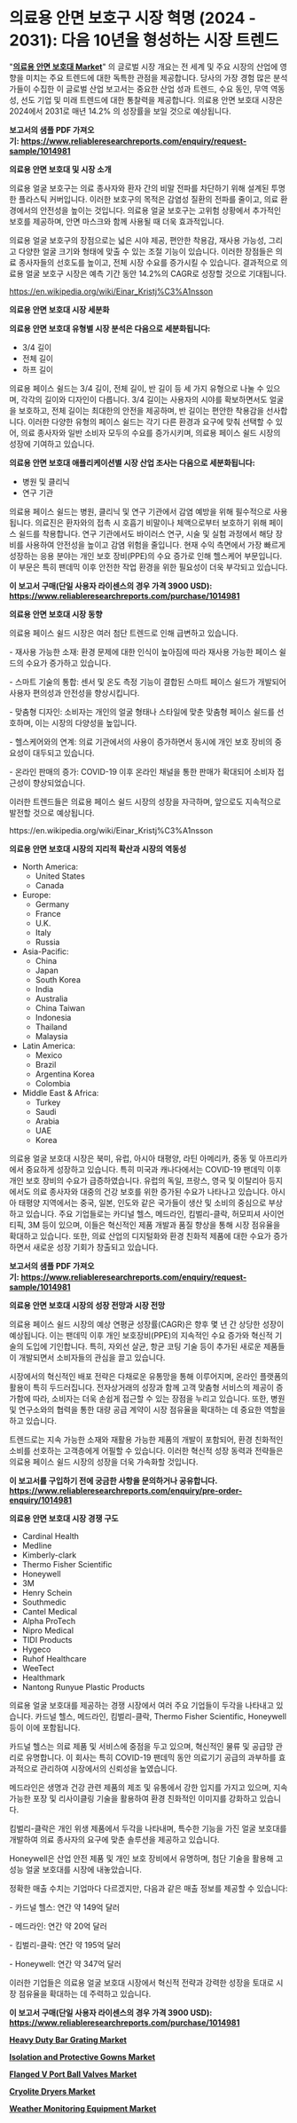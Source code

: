 <p><h1>의료용 안면 보호구 시장 혁명 (2024 - 2031): 다음 10년을 형성하는 시장 트렌드</h1></p><p>"<strong><a href="https://www.reliableresearchreports.com/medical-face-shields-r1014981?utm_campaign=105&utm_medium=7&utm_source=Github&utm_content=ia&utm_term=21102024&utm_id=medical-face-shields">의료용 안면 보호대 Market</a></strong>" 의 글로벌 시장 개요는 전 세계 및 주요 시장의 산업에 영향을 미치는 주요 트렌드에 대한 독특한 관점을 제공합니다. 당사의 가장 경험 많은 분석가들이 수집한 이 글로벌 산업 보고서는 중요한 산업 성과 트렌드, 수요 동인, 무역 역동성, 선도 기업 및 미래 트렌드에 대한 통찰력을 제공합니다. 의료용 안면 보호대 시장은 2024에서 2031로 매년 14.2% 의 성장률을 보일 것으로 예상됩니다.</p>
<p><strong>보고서의 샘플 PDF 가져오기:&nbsp;<a href="https://www.reliableresearchreports.com/enquiry/request-sample/1014981?utm_campaign=105&utm_medium=7&utm_source=Github&utm_content=ia&utm_term=21102024&utm_id=medical-face-shields">https://www.reliableresearchreports.com/enquiry/request-sample/1014981</a></strong></p>
<p><strong>의료용 안면 보호대 및 시장 소개</strong></p>
<p><p>의료용 얼굴 보호구는 의료 종사자와 환자 간의 비말 전파를 차단하기 위해 설계된 투명한 플라스틱 커버입니다. 이러한 보호구의 목적은 감염성 질환의 전파를 줄이고, 의료 환경에서의 안전성을 높이는 것입니다. 의료용 얼굴 보호구는 고위험 상황에서 추가적인 보호를 제공하며, 안면 마스크와 함께 사용될 때 더욱 효과적입니다. </p><p>의료용 얼굴 보호구의 장점으로는 넓은 시야 제공, 편안한 착용감, 재사용 가능성, 그리고 다양한 얼굴 크기와 형태에 맞출 수 있는 조절 기능이 있습니다. 이러한 장점들은 의료 종사자들의 선호도를 높이고, 전체 시장 수요를 증가시킬 수 있습니다. 결과적으로 의료용 얼굴 보호구 시장은 예측 기간 동안 14.2%의 CAGR로 성장할 것으로 기대됩니다.</p></p>
<p><a href="https://en.wikipedia.org/wiki/Einar_Kristj%C3%A1nsson?utm_campaign=105&utm_medium=7&utm_source=Github&utm_content=ia&utm_term=21102024&utm_id=medical-face-shields">https://en.wikipedia.org/wiki/Einar_Kristj%C3%A1nsson</a></p>
<p><strong>의료용 안면 보호대 시장 세분화</strong></p>
<p><strong>의료용 안면 보호대 유형별 시장 분석은 다음으로 세분화됩니다:</strong></p>
<p><ul><li>3/4 길이</li><li>전체 길이</li><li>하프 길이</li></ul></p>
<p><p>의료용 페이스 쉴드는 3/4 길이, 전체 길이, 반 길이 등 세 가지 유형으로 나눌 수 있으며, 각각의 길이와 디자인이 다릅니다. 3/4 길이는 사용자의 시야를 확보하면서도 얼굴을 보호하고, 전체 길이는 최대한의 안전을 제공하며, 반 길이는 편안한 착용감을 선사합니다. 이러한 다양한 유형의 페이스 쉴드는 각기 다른 환경과 요구에 맞춰 선택할 수 있어, 의료 종사자와 일반 소비자 모두의 수요를 증가시키며, 의료용 페이스 쉴드 시장의 성장에 기여하고 있습니다.</p></p>
<p><strong>의료용 안면 보호대 애플리케이션별 시장 산업 조사는 다음으로 세분화됩니다:</strong></p>
<p><ul><li>병원 및 클리닉</li><li>연구 기관</li></ul></p>
<p><p>의료용 페이스 쉴드는 병원, 클리닉 및 연구 기관에서 감염 예방을 위해 필수적으로 사용됩니다. 의료진은 환자와의 접촉 시 호흡기 비말이나 체액으로부터 보호하기 위해 페이스 쉴드를 착용합니다. 연구 기관에서도 바이러스 연구, 시술 및 실험 과정에서 해당 장비를 사용하여 안전성을 높이고 감염 위험을 줄입니다. 현재 수익 측면에서 가장 빠르게 성장하는 응용 분야는 개인 보호 장비(PPE)의 수요 증가로 인해 헬스케어 부문입니다. 이 부문은 특히 팬데믹 이후 안전한 작업 환경을 위한 필요성이 더욱 부각되고 있습니다.</p></p>
<p><strong>이 보고서 구매(단일 사용자 라이센스의 경우 가격 3900 USD): <a href="https://www.reliableresearchreports.com/purchase/1014981?utm_campaign=105&utm_medium=7&utm_source=Github&utm_content=ia&utm_term=21102024&utm_id=medical-face-shields">https://www.reliableresearchreports.com/purchase/1014981</a></strong></p>
<p><strong>의료용 안면 보호대 시장 동향</strong></p>
<p><p>의료용 페이스 쉴드 시장은 여러 첨단 트렌드로 인해 급변하고 있습니다. </p><p>- 재사용 가능한 소재: 환경 문제에 대한 인식이 높아짐에 따라 재사용 가능한 페이스 쉴드의 수요가 증가하고 있습니다.</p><p>- 스마트 기술의 통합: 센서 및 온도 측정 기능이 결합된 스마트 페이스 쉴드가 개발되어 사용자 편의성과 안전성을 향상시킵니다.</p><p>- 맞춤형 디자인: 소비자는 개인의 얼굴 형태나 스타일에 맞춘 맞춤형 페이스 쉴드를 선호하며, 이는 시장의 다양성을 높입니다.</p><p>- 헬스케어와의 연계: 의료 기관에서의 사용이 증가하면서 동시에 개인 보호 장비의 중요성이 대두되고 있습니다.</p><p>- 온라인 판매의 증가: COVID-19 이후 온라인 채널을 통한 판매가 확대되어 소비자 접근성이 향상되었습니다.</p><p>이러한 트렌드들은 의료용 페이스 쉴드 시장의 성장을 자극하며, 앞으로도 지속적으로 발전할 것으로 예상됩니다.</p></p>
<p>https://en.wikipedia.org/wiki/Einar_Kristj%C3%A1nsson</p>
<p><strong>의료용 안면 보호대 시장의 지리적 확산과 시장의 역동성</strong></p>
<p><ul>
    <li>
        North America:
        <ul>
            <li>United States</li>
            <li>Canada</li>
        </ul>
    </li>
    <li>
        Europe:
        <ul>
            <li>Germany</li>
            <li>France</li>
            <li>U.K.</li>
            <li>Italy</li>
            <li>Russia</li>
        </ul>
    </li>
    <li>
        Asia-Pacific:
        <ul>
            <li>China</li>
            <li>Japan</li>
            <li>South Korea</li>
            <li>India</li>
            <li>Australia</li>
            <li>China Taiwan</li>
            <li>Indonesia</li>
            <li>Thailand</li>
            <li>Malaysia</li>
        </ul>
    </li>
    <li>
        Latin America:
        <ul>
            <li>Mexico</li>
            <li>Brazil</li>
            <li>Argentina Korea</li>
            <li>Colombia</li>
        </ul>
    </li>
    <li>
        Middle East & Africa:
        <ul>
            <li>Turkey</li>
            <li>Saudi</li>
            <li>Arabia</li>
            <li>UAE</li>
            <li>Korea</li>
        </ul>
    </li>
    </ul></p>
<p><p>의료용 얼굴 보호대 시장은 북미, 유럽, 아시아 태평양, 라틴 아메리카, 중동 및 아프리카에서 중요하게 성장하고 있습니다. 특히 미국과 캐나다에서는 COVID-19 팬데믹 이후 개인 보호 장비의 수요가 급증하였습니다. 유럽의 독일, 프랑스, 영국 및 이탈리아 등지에서도 의료 종사자와 대중의 건강 보호를 위한 증가된 수요가 나타나고 있습니다. 아시아 태평양 지역에서는 중국, 일본, 인도와 같은 국가들이 생산 및 소비의 중심으로 부상하고 있습니다. 주요 기업들로는 카디널 헬스, 메드라인, 킴벌리-클락, 허모피셔 사이언티픽, 3M 등이 있으며, 이들은 혁신적인 제품 개발과 품질 향상을 통해 시장 점유율을 확대하고 있습니다. 또한, 의료 산업의 디지털화와 환경 친화적 제품에 대한 수요가 증가하면서 새로운 성장 기회가 창출되고 있습니다.</p></p>
<p><strong>보고서의 샘플 PDF 가져오기:&nbsp;<a href="https://www.reliableresearchreports.com/enquiry/request-sample/1014981?utm_campaign=105&utm_medium=7&utm_source=Github&utm_content=ia&utm_term=21102024&utm_id=medical-face-shields">https://www.reliableresearchreports.com/enquiry/request-sample/1014981</a></strong></p>
<p><strong>의료용 안면 보호대 시장의 성장 전망과 시장 전망</strong></p>
<p><p>의료용 페이스 쉴드 시장의 예상 연평균 성장률(CAGR)은 향후 몇 년 간 상당한 성장이 예상됩니다. 이는 팬데믹 이후 개인 보호장비(PPE)의 지속적인 수요 증가와 혁신적 기술의 도입에 기인합니다. 특히, 자외선 살균, 항균 코팅 기술 등이 추가된 새로운 제품들이 개발되면서 소비자들의 관심을 끌고 있습니다.</p><p>시장에서의 혁신적인 배포 전략은 다채로운 유통망을 통해 이루어지며, 온라인 플랫폼의 활용이 특히 두드러집니다. 전자상거래의 성장과 함께 고객 맞춤형 서비스의 제공이 증가함에 따라, 소비자는 더욱 손쉽게 접근할 수 있는 장점을 누리고 있습니다. 또한, 병원 및 연구소와의 협력을 통한 대량 공급 계약이 시장 점유율을 확대하는 데 중요한 역할을 하고 있습니다.</p><p>트렌드로는 지속 가능한 소재와 재활용 가능한 제품의 개발이 포함되어, 환경 친화적인 소비를 선호하는 고객층에게 어필할 수 있습니다. 이러한 혁신적 성장 동력과 전략들은 의료용 페이스 쉴드 시장의 성장을 더욱 가속화할 것입니다.</p></p>
<p><strong>이 보고서를 구입하기 전에 궁금한 사항을 문의하거나 공유합니다. <a href="https://www.reliableresearchreports.com/enquiry/pre-order-enquiry/1014981?utm_campaign=105&utm_medium=7&utm_source=Github&utm_content=ia&utm_term=21102024&utm_id=medical-face-shields">https://www.reliableresearchreports.com/enquiry/pre-order-enquiry/1014981</a></strong></p>
<p><strong>의료용 안면 보호대 시장 경쟁 구도</strong></p>
<p><ul><li>Cardinal Health</li><li>Medline</li><li>Kimberly-clark</li><li>Thermo Fisher Scientific</li><li>Honeywell</li><li>3M</li><li>Henry Schein</li><li>Southmedic</li><li>Cantel Medical</li><li>Alpha ProTech</li><li>Nipro Medical</li><li>TIDI Products</li><li>Hygeco</li><li>Ruhof Healthcare</li><li>WeeTect</li><li>Healthmark</li><li>Nantong Runyue Plastic Products</li></ul></p>
<p><p>의료용 얼굴 보호대를 제공하는 경쟁 시장에서 여러 주요 기업들이 두각을 나타내고 있습니다. 카드널 헬스, 메드라인, 킴벌리-클락, Thermo Fisher Scientific, Honeywell 등이 이에 포함됩니다. </p><p>카드널 헬스는 의료 제품 및 서비스에 중점을 두고 있으며, 혁신적인 물류 및 공급망 관리로 유명합니다. 이 회사는 특히 COVID-19 팬데믹 동안 의료기기 공급의 과부하를 효과적으로 관리하여 시장에서의 신뢰성을 높였습니다.</p><p>메드라인은 생명과 건강 관련 제품의 제조 및 유통에서 강한 입지를 가지고 있으며, 지속 가능한 포장 및 리사이클링 기술을 활용하여 환경 친화적인 이미지를 강화하고 있습니다.</p><p>킴벌리-클락은 개인 위생 제품에서 두각을 나타내며, 특수한 기능을 가진 얼굴 보호대를 개발하여 의료 종사자의 요구에 맞춘 솔루션을 제공하고 있습니다. </p><p>Honeywell은 산업 안전 제품 및 개인 보호 장비에서 유명하며, 첨단 기술을 활용해 고성능 얼굴 보호대를 시장에 내놓았습니다. </p><p>정확한 매출 수치는 기업마다 다르겠지만, 다음과 같은 매출 정보를 제공할 수 있습니다:</p><p>- 카드널 헬스: 연간 약 149억 달러</p><p>- 메드라인: 연간 약 20억 달러</p><p>- 킴벌리-클락: 연간 약 195억 달러</p><p>- Honeywell: 연간 약 347억 달러</p><p>이러한 기업들은 의료용 얼굴 보호대 시장에서 혁신적 전략과 강력한 성장을 토대로 시장 점유율을 확대하는 데 주력하고 있습니다.</p></p>
<p><strong>이 보고서 구매(단일 사용자 라이센스의 경우 가격 3900 USD): <a href="https://www.reliableresearchreports.com/purchase/1014981?utm_campaign=105&utm_medium=7&utm_source=Github&utm_content=ia&utm_term=21102024&utm_id=medical-face-shields">https://www.reliableresearchreports.com/purchase/1014981</a></strong></p>
<p><strong><p><a href="https://issuu.com/reportprime-2/docs/heavy-duty-bar-grating-market-size-_4e97a9f3592b65?utm_campaign=105&utm_medium=7&utm_source=Github&utm_content=ia&utm_term=21102024&utm_id=medical-face-shields">Heavy Duty Bar Grating Market</a></p><p><a href="https://www.linkedin.com/pulse/isolation-protective-gowns-ecosystem-mapping-innovation-wfrce?utm_campaign=105&utm_medium=7&utm_source=Github&utm_content=ia&utm_term=21102024&utm_id=medical-face-shields">Isolation and Protective Gowns Market</a></p><p><a href="https://github.com/KejsiLoshi121/Market-Research-Report-List-1/blob/main/flanged-v-port-ball-valves-market.md?utm_campaign=105&utm_medium=7&utm_source=Github&utm_content=ia&utm_term=21102024&utm_id=medical-face-shields">Flanged V Port Ball Valves Market</a></p><p><a href="https://github.com/tacitam515l/Market-Research-Report-List-1/blob/main/cryolite-dryers-market.md?utm_campaign=105&utm_medium=7&utm_source=Github&utm_content=ia&utm_term=21102024&utm_id=medical-face-shields">Cryolite Dryers Market</a></p><p><a href="https://issuu.com/reportprime-2/docs/weather-monitoring-equipment-market_337bd46c69d4fb?utm_campaign=105&utm_medium=7&utm_source=Github&utm_content=ia&utm_term=21102024&utm_id=medical-face-shields">Weather Monitoring Equipment Market</a></p></strong></p>
<p></p>
